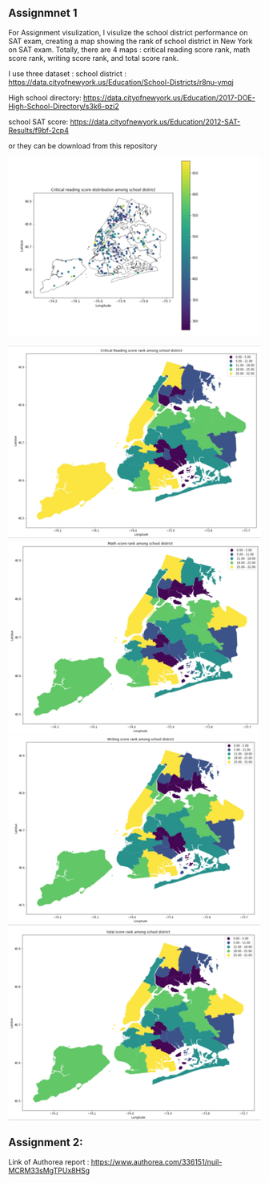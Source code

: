 ## Assignmnet 1
For Assignment visulization, I visulize the school district performance on SAT exam, creating a map showing the rank of school district in New York on SAT exam. Totally, there are 4 maps : critical reading score rank, math score rank, writing score rank, and total score rank.


I use three dataset : 
school district : https://data.cityofnewyork.us/Education/School-Districts/r8nu-ymqj

High school directory: https://data.cityofnewyork.us/Education/2017-DOE-High-School-Directory/s3k6-pzi2

school SAT score:  https://data.cityofnewyork.us/Education/2012-SAT-Results/f9bf-2cp4

or they can be download from this repository

![Alt text](../HW8_hy1528/CR-d.jpeg)

![Alt text](../HW8_hy1528/CR.jpeg)
![Alt text](../HW8_hy1528/math.jpeg)
![Alt text](../HW8_hy1528/writing.jpeg)
![Alt text](../HW8_hy1528/total.jpeg)

## Assignment 2:

Link of Authorea report : https://www.authorea.com/336151/nuil-MCRM33sMgTPUx8HSg
